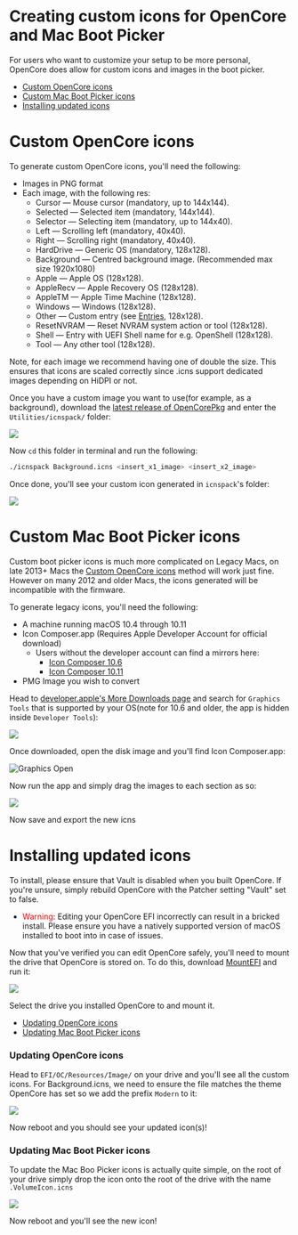 # Creating custom icons for OpenCore and Mac Boot Picker

For users who want to customize your setup to be more personal, OpenCore does allow for custom icons and images in the boot picker.


* [Custom OpenCore icons](#custom-opencore-icons)
* [Custom Mac Boot Picker icons](#custom-mac-boot-picker-icons)
* [Installing updated icons](#installing-updated-icons)


# Custom OpenCore icons

To generate custom OpenCore icons, you'll need the following:

* Images in PNG format
* Each image, with the following res:
  * Cursor — Mouse cursor (mandatory, up to 144x144).
  * Selected — Selected item (mandatory, 144x144).
  * Selector — Selecting item (mandatory, up to 144x40).
  * Left — Scrolling left (mandatory, 40x40).
  * Right — Scrolling right (mandatory, 40x40).
  * HardDrive — Generic OS (mandatory, 128x128).
  * Background — Centred background image. (Recommended max size 1920x1080)
  * Apple — Apple OS (128x128).
  * AppleRecv — Apple Recovery OS (128x128).
  * AppleTM — Apple Time Machine (128x128).
  * Windows — Windows (128x128).
  * Other — Custom entry (see [Entries](https://dortania.github.io/docs/latest/Configuration.html), 128x128).
  * ResetNVRAM — Reset NVRAM system action or tool (128x128).
  * Shell — Entry with UEFI Shell name for e.g. OpenShell (128x128).
  * Tool — Any other tool (128x128).
  
Note, for each image we recommend having one of double the size. This ensures that icons are scaled correctly since .icns support dedicated images depending on HiDPI or not.


Once you have a custom image you want to use(for example, as a background), download the [latest release of OpenCorePkg](https://github.com/acidanthera/OpenCorePkg/releases) and enter the `Utilities/icnspack/` folder:

![](../images/icnspack-folder.png)

Now `cd` this folder in terminal and run the following:

```sh
./icnspack Background.icns <insert_x1_image> <insert_x2_image>
```
Once done, you'll see your custom icon generated in `icnspack`'s folder:

![](../images/icnspack-done.png)

# Custom Mac Boot Picker icons

Custom boot picker icons is much more complicated on Legacy Macs, on late 2013+ Macs the [Custom OpenCore icons](#custom-opencore-icons) method will work just fine. However on many 2012 and older Macs, the icons generated will be incompatible with the firmware.

To generate legacy icons, you'll need the following:

* A machine running macOS 10.4 through 10.11
* Icon Composer.app (Requires Apple Developer Account for official download)
  * Users without the developer account can find a mirrors here: 
    * [Icon Composer 10.6](./Icon-Composer-10.6.zip)
    * [Icon Composer 10.11](./Icon-Composer-10.6.zip)
* PMG Image you wish to convert

Head to [developer.apple's More Downloads page](https://developer.apple.com/download/more/) and search for `Graphics Tools` that is supported by your OS(note for 10.6 and older, the app is hidden inside `Developer Tools`):

![](../images/graphics-download.png)

Once downloaded, open the disk image and you'll find Icon Composer.app:

![Graphics Open](../images/graphics-open.png)

Now run the app and simply drag the images to each section as so:

![](../images/icon-SL.png)

Now save and export the new icns

# Installing updated icons

To install, please ensure that Vault is disabled when you built OpenCore. If you're unsure, simply rebuild OpenCore with the Patcher setting "Vault" set to false.

* <span style="color:red"> Warning</span>: Editing your OpenCore EFI incorrectly can result in a bricked install. Please ensure you have a natively supported version of macOS installed to boot into in case of issues.

Now that you've verified you can edit OpenCore safely, you'll need to mount the drive that OpenCore is stored on. To do this, download [MountEFI](https://github.com/corpnewt/MountEFI) and run it:

![](../images/mountefi.png)

Select the drive you installed OpenCore to and mount it.

* [Updating OpenCore icons](#updating-opencore-icons)
* [Updating Mac Boot Picker icons](#updating-mac-boot-picker-icons)

### Updating OpenCore icons

Head to `EFI/OC/Resources/Image/` on your drive and you'll see all the custom icons. For Background.icns, we need to ensure the file matches the theme OpenCore has set so we add the prefix `Modern` to it:

![](../images/background-moved.png)

Now reboot and you should see your updated icon(s)!

### Updating Mac Boot Picker icons

To update the Mac Boo Picker icons is actually quite simple, on the root of your drive simply drop the icon onto the root of the drive with the name `.VolumeIcon.icns`

![](../images/mac-icns-drive.png)

Now reboot and you'll see the new icon!